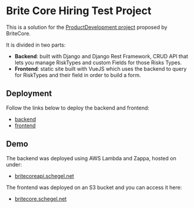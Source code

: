 Brite Core Hiring Test Project
==============================

This is a solution for the [ProductDevelopment project](https://github.com/IntuitiveWebSolutions/ProductDevelopmentProject) proposed by BriteCore.

It is divided in two parts:

* **Backend**: built with Django and Django Rest Framework, CRUD API that lets you manage RiskTypes and custom Fields for those Risks Types.
* **Frontend**: static site built with VueJS which uses the backend to query for RiskTypes and their field in order to build a form.


Deployment
----------

Follow the links below to deploy the backend and frontend:

* [backend](https://github.com/rocioar/britecore-hiring-test/tree/master/backend#deployment)
* [frontend](https://github.com/rocioar/britecore-hiring-test/tree/master/frontend#deployment)

Demo
----

The backend was deployed using AWS Lambda and Zappa, hosted on under:

* [britecoreapi.schegel.net](https://britecoreapi.schegel.net)


The frontend was deployed on an S3 bucket and you can access it here:

* [britecore.schegel.net](http://britecore.schegel.net)

